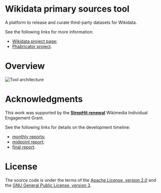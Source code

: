 # Wikidata primary sources tool
A platform to release and curate third-party datasets for Wikidata.

See the following links for more information:
- [Wikidata project page](https://www.wikidata.org/wiki/Wikidata:Primary_sources_tool);
- [Phabricator project](https://phabricator.wikimedia.org/project/profile/2788/).

# Overview
![Tool architecture](https://upload.wikimedia.org/wikipedia/commons/a/a7/Wikidata_primary_sources_tool_architecture_v2.svg)

# Acknowledgments
This work was supported by the **[StrepHit renewal](https://meta.wikimedia.org/wiki/Grants:IEG/StrepHit:_Wikidata_Statements_Validation_via_References/Renewal)**
Wikimedia Individual Engagement Grant.

See the following links for details on the development timeline:
- [monthly reports](https://meta.wikimedia.org/wiki/Grants:IEG/StrepHit:_Wikidata_Statements_Validation_via_References/Renewal/Timeline);
- [midpoint report](https://meta.wikimedia.org/wiki/Grants:IEG/StrepHit:_Wikidata_Statements_Validation_via_References/Renewal/Midpoint);
- [final report](https://meta.wikimedia.org/wiki/Grants:IEG/StrepHit:_Wikidata_Statements_Validation_via_References/Renewal/Final).

# License
The source code is under the terms of the [Apache License, version 2.0](http://www.apache.org/licenses/LICENSE-2.0) and the [GNU General Public License, version 3](http://www.gnu.org/licenses/gpl.html).
